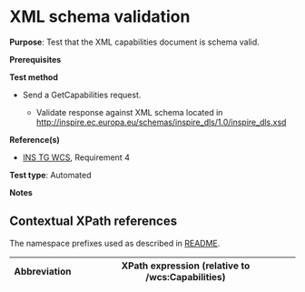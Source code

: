 # XML schema validation

**Purpose**: Test that the XML capabilities document is schema valid.

**Prerequisites**

**Test method**

* Send a GetCapabilities request.

	* Validate response against XML schema located in http://inspire.ec.europa.eu/schemas/inspire_dls/1.0/inspire_dls.xsd

**Reference(s)**

* [INS TG WCS](https://inspire.ec.europa.eu/id/document/tg/download-wcs), Requirement 4

**Test type**: Automated

**Notes**

## Contextual XPath references

The namespace prefixes used as described in [README](./README.md#namespaces).

| Abbreviation                                               |  XPath expression (relative to /wcs:Capabilities) |
| --------------------------------------------------- | -------------------------------------------------------------- |
